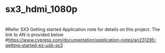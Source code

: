 # sx3_hdmi_1080p
#
#Refer SX3 Getting started Application note for details on this project. The link to AN is provided below
#https://www.cypress.com/documentation/application-notes/an231295-getting-started-ez-usb-sx3